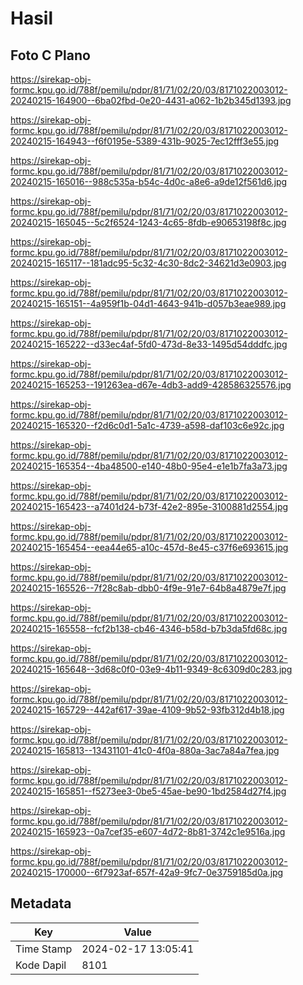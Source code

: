# Hasil

## Foto C Plano

https://sirekap-obj-formc.kpu.go.id/788f/pemilu/pdpr/81/71/02/20/03/8171022003012-20240215-164900--6ba02fbd-0e20-4431-a062-1b2b345d1393.jpg

https://sirekap-obj-formc.kpu.go.id/788f/pemilu/pdpr/81/71/02/20/03/8171022003012-20240215-164943--f6f0195e-5389-431b-9025-7ec12fff3e55.jpg

https://sirekap-obj-formc.kpu.go.id/788f/pemilu/pdpr/81/71/02/20/03/8171022003012-20240215-165016--988c535a-b54c-4d0c-a8e6-a9de12f561d6.jpg

https://sirekap-obj-formc.kpu.go.id/788f/pemilu/pdpr/81/71/02/20/03/8171022003012-20240215-165045--5c2f6524-1243-4c65-8fdb-e90653198f8c.jpg

https://sirekap-obj-formc.kpu.go.id/788f/pemilu/pdpr/81/71/02/20/03/8171022003012-20240215-165117--181adc95-5c32-4c30-8dc2-34621d3e0903.jpg

https://sirekap-obj-formc.kpu.go.id/788f/pemilu/pdpr/81/71/02/20/03/8171022003012-20240215-165151--4a959f1b-04d1-4643-941b-d057b3eae989.jpg

https://sirekap-obj-formc.kpu.go.id/788f/pemilu/pdpr/81/71/02/20/03/8171022003012-20240215-165222--d33ec4af-5fd0-473d-8e33-1495d54dddfc.jpg

https://sirekap-obj-formc.kpu.go.id/788f/pemilu/pdpr/81/71/02/20/03/8171022003012-20240215-165253--191263ea-d67e-4db3-add9-428586325576.jpg

https://sirekap-obj-formc.kpu.go.id/788f/pemilu/pdpr/81/71/02/20/03/8171022003012-20240215-165320--f2d6c0d1-5a1c-4739-a598-daf103c6e92c.jpg

https://sirekap-obj-formc.kpu.go.id/788f/pemilu/pdpr/81/71/02/20/03/8171022003012-20240215-165354--4ba48500-e140-48b0-95e4-e1e1b7fa3a73.jpg

https://sirekap-obj-formc.kpu.go.id/788f/pemilu/pdpr/81/71/02/20/03/8171022003012-20240215-165423--a7401d24-b73f-42e2-895e-3100881d2554.jpg

https://sirekap-obj-formc.kpu.go.id/788f/pemilu/pdpr/81/71/02/20/03/8171022003012-20240215-165454--eea44e65-a10c-457d-8e45-c37f6e693615.jpg

https://sirekap-obj-formc.kpu.go.id/788f/pemilu/pdpr/81/71/02/20/03/8171022003012-20240215-165526--7f28c8ab-dbb0-4f9e-91e7-64b8a4879e7f.jpg

https://sirekap-obj-formc.kpu.go.id/788f/pemilu/pdpr/81/71/02/20/03/8171022003012-20240215-165558--fcf2b138-cb46-4346-b58d-b7b3da5fd68c.jpg

https://sirekap-obj-formc.kpu.go.id/788f/pemilu/pdpr/81/71/02/20/03/8171022003012-20240215-165648--3d68c0f0-03e9-4b11-9349-8c6309d0c283.jpg

https://sirekap-obj-formc.kpu.go.id/788f/pemilu/pdpr/81/71/02/20/03/8171022003012-20240215-165729--442af617-39ae-4109-9b52-93fb312d4b18.jpg

https://sirekap-obj-formc.kpu.go.id/788f/pemilu/pdpr/81/71/02/20/03/8171022003012-20240215-165813--13431101-41c0-4f0a-880a-3ac7a84a7fea.jpg

https://sirekap-obj-formc.kpu.go.id/788f/pemilu/pdpr/81/71/02/20/03/8171022003012-20240215-165851--f5273ee3-0be5-45ae-be90-1bd2584d27f4.jpg

https://sirekap-obj-formc.kpu.go.id/788f/pemilu/pdpr/81/71/02/20/03/8171022003012-20240215-165923--0a7cef35-e607-4d72-8b81-3742c1e9516a.jpg

https://sirekap-obj-formc.kpu.go.id/788f/pemilu/pdpr/81/71/02/20/03/8171022003012-20240215-170000--6f7923af-657f-42a9-9fc7-0e3759185d0a.jpg


## Metadata

| Key        | Value               |
| ---------- | ------------------- |
| Time Stamp | 2024-02-17 13:05:41 |
| Kode Dapil | 8101                |




